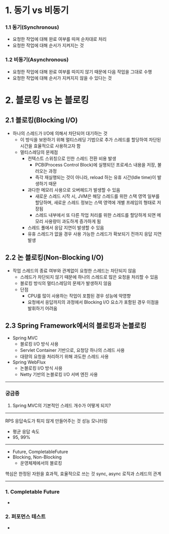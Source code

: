 # 1. 동기 vs 비동기
### 1.1 동기(Synchronous)

- 요청한 작업에 대해 완료 여부를 따져 순차대로 처리
- 요청한 작업에 대해 순서가 지켜지는 것

### 1.2 비동기(Asynchronous)

- 요청한 작업에 대해 완료 여부를 따지지 않기 때문에 다음 작업을 그대로 수행
- 요청한 작업에 대해 순서가 지켜지지 않을 수 있다는 것

# 2. 블로킹 vs 논 블로킹
## 2.1 블로킹(Blocking I/O)

- 하나의 스레드가 I/O에 의해서 차단되어 대기하는 것
	- 이 방식을 보완하기 위해 멀티스레딩 기법으로 추가 스레드를 할당하여 차단된 시간을 효율적으로 사용하고자 함
	- 멀티스레딩의 문제점
		- 컨텍스트 스위칭으로 인한 스레드 전환 비용 발생
			- PCB(Process Control Block)에 실행되던 프로세스 내용을 저장, 불러오는 과정
			- 즉각 재실행되는 것이 아니라, reload 하는 유휴 시간(Idle time)이 발생하기 때문
		- 과다한 메모리 사용으로 오버헤드가 발생할 수 있음
			- 새로운 스레드 시작 시, JVM은 해당 스레드를 위한 스택 영역 일부를 할당하며, 새로운 스레드 정보는 스택 영역에 개별 프레임의 형태로 저장됨
			- 스레드 내부에서 또 다른 작업 처리를 위한 스레드를 할당하게 되면 메모리 사용량이 과도하게 증가하게 됨
		- 스레드 풀에서 응답 지연이 발생할 수 있음
		- 유휴 스레드가 없을 경우 사용 가능한 스레드가 확보되기 전까지 응답 지연 발생

## 2.2 논 블로킹(Non-Blocking I/O)

- 작업 스레드의 종료 여부와 관계없이 요청한 스레드는 차단되지 않음
	- 스레드가 차단되지 않기 때문에 하나의 스레드로 많은 요청을 처리할 수 있음
	- 블로킹 방식의 멀티스레딩의 문제가 발생하지 않음
	- 단점
		- CPU를 많이 사용하는 작업이 포함된 경우 성능에 악영향
		- 요청에서 응답까지의 과정에서 Blocking I/O 요소가 포함된 경우 이점을 발휘하기 어려움

## 2.3 Spring Framework에서의 블로킹과 논블로킹

- Spring MVC
	- 블로킹 I/O 방식 사용
	- Servlet Container 기반으로,  요청당 하나의 스레드 사용
	- 대량의 요청을 처리하기 위해 과도한 스레드 사용
- Spring WebFlux
	- 논블로킹 I/O 방식 사용
	- Netty 기반의 논블로킹 I/O 서버 엔진 사용


---
### 궁금증

1. Spring MVC의 기본적인 스레드 개수가 어떻게 되지?

---

RPS
응답속도가 튀지 않게 만들어주는 것
성능 모니터링
- 평균 응답 속도
- 95, 99%

----

- Future, CompletableFuture
- Blocking, Non-Blocking
	- 운영체제에서의 블로킹


핵심은 한정된 자원을 효과적, 효율적으로 쓰는 것
sync, async 로직과 스레드의 관계


---
### 1. Completable Future
- 

### 2. 퍼포먼스 테스트
- 
